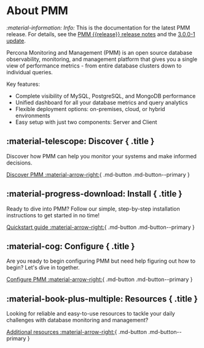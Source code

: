 # About PMM


<i info>:material-information: Info:</i> This is the documentation for the latest PMM release. For details, see the [PMM {{release}} release notes](release-notes/3.0.0.md) and the [3.0.0-1 update](release-notes/3.0.0_1.md).  


Percona Monitoring and Management (PMM) is an open source database observability, monitoring, and management platform that gives you a single view of performance metrics - from entire database clusters down to individual queries.

Key features:

- Complete visibility of MySQL, PostgreSQL, and MongoDB performance
- Unified dashboard for all your database metrics and query analytics
- Flexible deployment options: on-premises, cloud, or hybrid environments
- Easy setup with just two components: Server and Client


<div data-grid markdown><div data-banner markdown>

## :material-telescope: Discover { .title }

Discover how PMM can help you monitor your systems and make informed decisions.

[Discover PMM :material-arrow-right:](discover-pmm/features.md){ .md-button .md-button--primary }

</div><div data-banner markdown>

## :material-progress-download: Install { .title }

Ready to dive into PMM? Follow our simple, step-by-step installation instructions to get started in no time!

[Quickstart guide :material-arrow-right:](quickstart/quickstart.md){ .md-button .md-button--primary }

</div><div data-banner markdown>

## :material-cog: Configure { .title }

Are you ready to begin configuring PMM  but need help figuring out how to begin? Let's dive in together.

[Configure PMM :material-arrow-right:](configure-pmm/configure.md){ .md-button .md-button--primary }

</div><div data-banner markdown>

## :material-book-plus-multiple: Resources { .title }

Looking for reliable and easy-to-use resources to tackle your daily challenges with database monitoring and management?

[Additional resources :material-arrow-right:](https://www.percona.com/resources){ .md-button .md-button--primary }

</div>
</div>
